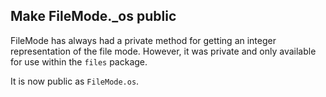 ## Make FileMode._os public

FileMode has always had a private method for getting an integer representation of the file mode. However, it was private and only available for use within the `files` package.

It is now public as `FileMode.os`.
